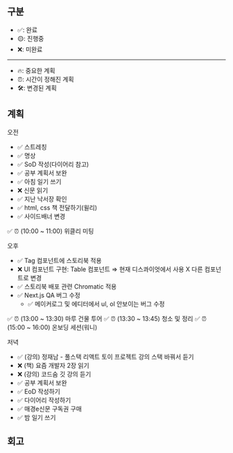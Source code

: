## 구분

- ✅: 완료
- 🟡: 진행중
- ❌: 미완료

---

- 🔥: 중요한 계획
- ⏰: 시간이 정해진 계획
- 🛠️: 변경된 계획

## 계획

오전

- ✅ 스트레칭
- ✅ 명상
- ✅ SoD 작성(다이어리 참고)
- ✅ 공부 계획서 보완
- ✅ 아침 일기 쓰기
- ❌ 신문 읽기
- ✅ 지난 낙서장 확인
- ✅ html, css 책 전달하기(윌리)
- ✅ 사이드배너 변경

✅ ⏰ (10:00 ~ 11:00) 위클리 미팅

오후

- ✅ Tag 컴포넌트에 스토리북 적용
- ❌ UI 컴포넌트 구현: Table 컴포넌트 ⇒ 현재 디스콰이엇에서 사용 X 다른 컴포넌트로 변경
- ✅ 스토리북 배포 관련 Chromatic 적용
- ✅ Next.js QA 버그 수정
    - ✅ 메이커로그 및 에디터에서 ul, ol 안보이는 버그 수정

✅ ⏰ (13:00 ~ 13:30) 마루 건물 투어
✅ ⏰ (13:30 ~ 13:45) 청소 및 정리
✅ ⏰ (15:00 ~ 16:00) 온보딩 세션(워니)

저녁

- ✅ (강의) 정재남 - 풀스택 리액트 토이 프로젝트 강의 스택 바꿔서 듣기
- ❌ (책) 요즘 개발자 2장 읽기
- ❌ (강의) 코드숨 깃 강의 듣기
- ✅ 공부 계획서 보완
- ✅ EoD 작성하기
- ✅ 다이어리 작성하기
- ✅ 매경e신문 구독권 구매
- ✅ 밤 일기 쓰기

## 회고
